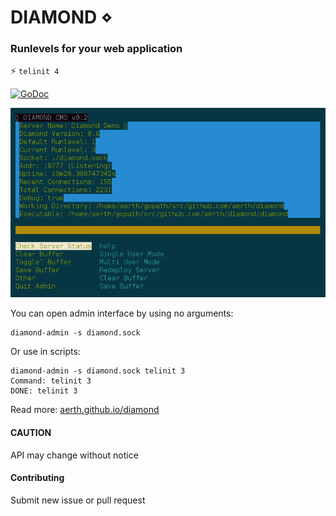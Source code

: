# DIAMOND ⋄

### Runlevels for your web application

 :zap: ```telinit 4```

[![GoDoc](https://godoc.org/github.com/aerth/diamond/lib?status.svg)](https://godoc.org/github.com/aerth/diamond/lib)

![Screenshot diamond-admin CUI](https://github.com/aerth/diamond/blob/master/docs/diamond-screenshot.png?raw=true)

You can open admin interface by using no arguments:
```
diamond-admin -s diamond.sock
```

Or use in scripts:
```
diamond-admin -s diamond.sock telinit 3
Command: telinit 3
DONE: telinit 3
```

Read more:
[aerth.github.io/diamond](https://aerth.github.io/diamond/)

#### CAUTION

API may change without notice

#### Contributing

Submit new issue or pull request
